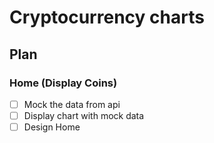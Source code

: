 # Cryptocurrency charts

## Plan

### Home (Display Coins)

- [ ] Mock the data from api
- [ ] Display chart with mock data
- [ ] Design Home

